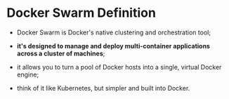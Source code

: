 # Docker Swarm Definition

- Docker Swarm is Docker's native clustering and orchestration tool;
- **it's designed to manage and deploy multi-container applications across a cluster of machines**;
- it allows you to turn a pool of Docker hosts into a single, virtual Docker engine;


- think of it like Kubernetes, but simpler and built into Docker.
